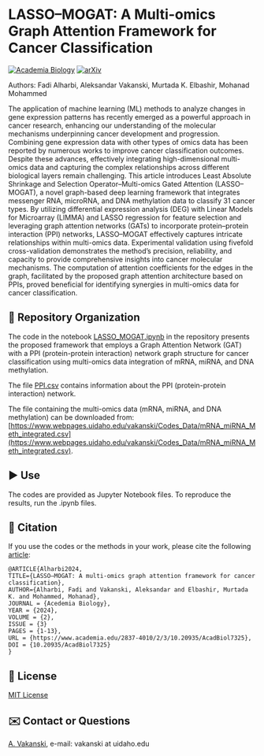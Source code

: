 # LASSO–MOGAT: A Multi-omics Graph Attention Framework for Cancer Classification

[![Academia Biology](https://img.shields.io/badge/Academia_Biology-10.20935/AcadBiol7325-blue.svg)](https://doi.org/10.1109/ACCESS.2025.3540769)  [![arXiv](https://img.shields.io/badge/arXiv-2408.17384-b31b1b)](https://arxiv.org/abs/2408.17384)

Authors: Fadi Alharbi, Aleksandar Vakanski, Murtada K. Elbashir, Mohanad Mohammed

The application of machine learning (ML) methods to analyze changes in gene expression patterns has recently emerged as a powerful approach in cancer research, enhancing our understanding of the molecular mechanisms underpinning cancer development and progression. Combining gene expression data with other types of omics data has been reported by numerous works to improve cancer classification outcomes. Despite these advances, effectively integrating high-dimensional multi-omics data and capturing the complex relationships across different biological layers remain challenging. This article introduces Least Absolute Shrinkage and Selection Operator–Multi-omics Gated Attention (LASSO–MOGAT), a novel graph-based deep learning framework that integrates messenger RNA, microRNA, and DNA methylation data to classify 31 cancer types. By utilizing differential expression analysis (DEG) with Linear Models for Microarray (LIMMA) and LASSO regression for feature selection and leveraging graph attention networks (GATs) to incorporate protein–protein interaction (PPI) networks, LASSO–MOGAT effectively captures intricate relationships within multi-omics data. Experimental validation using fivefold cross-validation demonstrates the method’s precision, reliability, and capacity to provide comprehensive insights into cancer molecular mechanisms. The computation of attention coefficients for the edges in the graph, facilitated by the proposed graph attention architecture based on PPIs, proved beneficial for identifying synergies in multi-omics data for cancer classification.

## 📁 Repository Organization
The code in the notebook [LASSO_MOGAT.ipynb](LASSO_MOGAT.ipynb) in the repository presents the proposed framework that employs a Graph Attention Network (GAT) with a PPI (protein-protein interaction) network graph structure for cancer classification using multi-omics data integration of mRNA, miRNA, and DNA methylation.

The file [PPI.csv](PPI.csv) contains information about the PPI (protein-protein interaction) network. 

The file containing the multi-omics data (mRNA, miRNA, and DNA methylation) can be downloaded from: [https://www.webpages.uidaho.edu/vakanski/Codes_Data/mRNA_miRNA_Meth_integrated.csv](https://www.webpages.uidaho.edu/vakanski/Codes_Data/mRNA_miRNA_Meth_integrated.csv).


## ▶️ Use
The codes are provided as Jupyter Notebook files. To reproduce the results, run the .ipynb files. 

## 📖 Citation
If you use the codes or the methods in your work, please cite the following <a href="https://www.academia.edu/2837-4010/2/3/10.20935/AcadBiol7325">article</a>:   

    @ARTICLE{Alharbi2024,
    TITLE={LASSO–MOGAT: A multi-omics graph attention framework for cancer classification},
    AUTHOR={Alharbi, Fadi and Vakanski, Aleksandar and Elbashir, Murtada K. and Mohammed, Mohanad},
    JOURNAL = {Acedemia Biology},
    YEAR = {2024},
    VOLUME = {2},
    ISSUE = {3}
    PAGES = {1-13},
    URL = {https://www.academia.edu/2837-4010/2/3/10.20935/AcadBiol7325},
    DOI = {10.20935/AcadBiol7325}
    }

## 🚩 License
<a href="License - MIT.txt">MIT License</a>

## ✉️ Contact or Questions
<a href="https://www.webpages.uidaho.edu/vakanski/">A. Vakanski</a>, e-mail: vakanski at uidaho.edu


